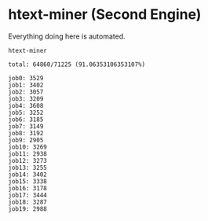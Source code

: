 # htext-miner (Second Engine)

Everything doing here is automated.

```
htext-miner

total: 64860/71225 (91.06353106353107%)

job0: 3529
job1: 3402
job2: 3057
job3: 3209
job4: 3608
job5: 3252
job6: 3185
job7: 3149
job8: 3192
job9: 2905
job10: 3269
job11: 2938
job12: 3273
job13: 3255
job14: 3402
job15: 3338
job16: 3178
job17: 3444
job18: 3287
job19: 2988
```